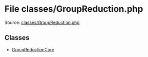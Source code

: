 File classes/GroupReduction.php
=========

Source: [classes/GroupReduction.php](https://github.com/PrestaShop/PrestaShop/blob/1.6.0.10/classes/GroupReduction.php)


Classes
-------

* [GroupReductionCore](class.GroupReductionCore.md)

